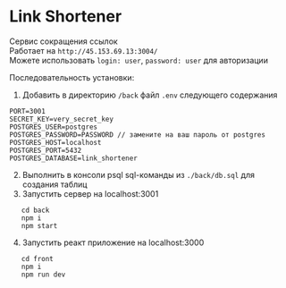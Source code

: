 # Link Shortener

Сервис сокращения ссылок  
Работает на `http://45.153.69.13:3004/`  
Можете использовать `login: user`, `password: user` для авторизации  

Последовательность установки:
1. Добавить в директорию `/back` файл `.env` следующего содержания
```
PORT=3001
SECRET_KEY=very_secret_key
POSTGRES_USER=postgres
POSTGRES_PASSWORD=PASSWORD // замените на ваш пароль от postgres
POSTGRES_HOST=localhost
POSTGRES_PORT=5432
POSTGRES_DATABASE=link_shortener
```
2. Выполнить в консоли psql sql-команды из `./back/db.sql` для создания таблиц
3. Запустить сервер на localhost:3001
```
   cd back
   npm i
   npm start
```
4. Запустить реакт приложение на localhost:3000
``` 
   cd front
   npm i
   npm run dev
```
